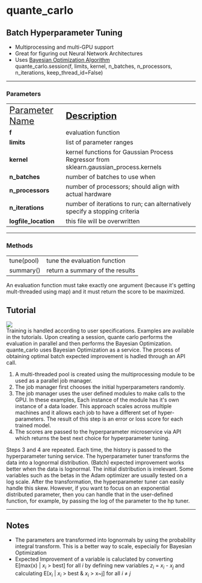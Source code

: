 # quante_carlo
## Batch Hyperparameter Tuning
- Multiprocessing and multi-GPU support
- Great for figuring out Neural Network Architectures
- Uses <a href="https://hal.science/hal-00732512v2/document">Bayesian Optimization Algorithm</a>
<br>quante_carlo.session(f, limits, kernel, n_batches, n_processors, n_iterations, keep_thread_id=False)
<hr>

### Parameters
<table>
   <tr>
      <td><ins><v><font size="+2">Parameter Name</font></b></ins></b></td><td><ins><b><font size="+2">Description</font></b></ins></td>
   </tr>
   <tr>
      <td><b>f<b> </td> </td><td>evaluation function</td>
   </tr>
   <tr>
      <td><b>limits</b></td><td>list of parameter ranges</td>
   </tr>
   <tr>
      <td><b>kernel</b> </td><td> kernel functions for Gaussian Process Regressor from sklearn.gaussian_process.kernels</td>
   </tr>
   <tr>
      <td><b>n_batches</b></td><td>number of batches to use when</td>
   </tr>
   <tr>
         <td><b>n_processors</b></td><td> number of processors; should align with actual hardware</td>
   </tr>
   <tr>
      <td><b>n_iterations</b></td><td> number of iterations to run; can alternatively specify a stopping criteria</td>
   </tr>
         <td><b>logfile_location</b></td> <td> this file will be overwritten </td>
   </tr>
</table>
<hr>

### Methods
<table>
   <tr>
     <td>tune(pool)</td><td>tune the evaluation function</td>
   </tr>
   <tr>
      <td>summary()</td><td>return a summary of the results</td>
   </tr>
</table>

An evaluation function must take exactly one argument (because it's getting mult-threaded using map) and it must return the score to be maximized.


## Tutorial
<img src='setup.png'><br>
Training is handled according to user specifications. Examples are available in the tutorials. Upon creating a session, quante carlo performs the evaluation in parallel and then performs the Bayesian Optimization.
quante_carlo uses Bayesian Optimization as a service. The process of obtaining optimal batch expected improvement is hadled through an API call. 


<ol>
  <li>A multi-threaded pool is created using the multiprocessing module to be used as a parallel job manager.</li>
  <li>The job manager first chooses the initial hyperparameters randomly.</li>
  <li>The job manager uses the user defined modules to make calls to the GPU. In these examples, Each instance of the module has it's own instance of a data loader. This approach scales across multiple machines and it allows each job to have a different set of hyper-parameters. The result of this step is an error or loss score for each trained model.</li>
  <li>The scores are passed to the hyperparameter microservice via API which returns the best next choice for hyperparameter tuning.</li>
</ol>
Steps 3 and 4 are repeated. Each time, the history is passed to the hyperparameter tuning service. The hyperparameter tuner transforms the data into a lognormal distribution. (Batch) expected improvement works better when the data is lognormal. The initial distribution is irrelevant. Some variables such as the betas in the Adam optimizer are usually tested on a log scale. After the transformation, the hyperparameter tuner can easily handle this skew. However, if you want to focus on an exponential distributed parameter, then you can handle that in the user-defined function, for example, by passing the log of the parameter to the hp tuner.
<hr>
<h2>Notes </h2>
<ul>
  <li>The parameters are transformed into lognormals by using the probability integral transform. This is a better way to scale, especiaily for Bayesian Optimization</li>
  <li>Expected Improvement of a variable is caluclated by converting E[max(x) | <i>x<sub>i</sub></i> > best] for all <i>i</i> by defining new variables <i>z<sub>i</sub></i> = <i>x<sub>i</sub> - x<sub>j</sub></i> and calculating E[<i>x<sub>i</sub></i> | <i>x<sub>i</sub></i> > best & <i>x<sub>i</sub></i> > x~j] for all <i>i</i> &ne; <i>j</i></li>
</ul>
 

